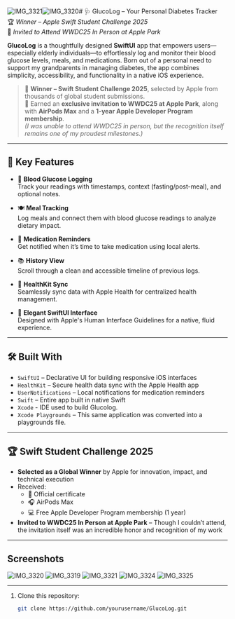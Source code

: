 ![IMG_3321](https://github.com/user-attachments/assets/75658c04-bdb8-4867-93f5-0e53a385fd6c)![IMG_3320](https://github.com/user-attachments/assets/67f0e1df-0c43-40f0-bd1d-5e3f39f504c9)# 🩺 GlucoLog – Your Personal Diabetes Tracker  
🏆 *Winner – Apple Swift Student Challenge 2025*  
📍 *Invited to Attend WWDC25 In Person at Apple Park*

**GlucoLog** is a thoughtfully designed **SwiftUI** app that empowers users—especially elderly individuals—to effortlessly log and monitor their blood glucose levels, meals, and medications. Born out of a personal need to support my grandparents in managing diabetes, the app combines simplicity, accessibility, and functionality in a native iOS experience.

> 🥇 **Winner – Swift Student Challenge 2025**, selected by Apple from thousands of global student submissions.  
> 🍏 Earned an **exclusive invitation to WWDC25 at Apple Park**, along with **AirPods Max** and a **1-year Apple Developer Program membership**.  
> *(I was unable to attend WWDC25 in person, but the recognition itself remains one of my proudest milestones.)*

---

## 📲 Key Features

- 🧪 **Blood Glucose Logging**  
  Track your readings with timestamps, context (fasting/post-meal), and optional notes.

- 🍽️ **Meal Tracking**  
  Log meals and connect them with blood glucose readings to analyze dietary impact.

- 💊 **Medication Reminders**  
  Get notified when it’s time to take medication using local alerts.

- 📚 **History View**  
  Scroll through a clean and accessible timeline of previous logs.

- 🔄 **HealthKit Sync**  
  Seamlessly sync data with Apple Health for centralized health management.

- 🌟 **Elegant SwiftUI Interface**  
  Designed with Apple's Human Interface Guidelines for a native, fluid experience.

---

## 🛠 Built With

- `SwiftUI` – Declarative UI for building responsive iOS interfaces  
- `HealthKit` – Secure health data sync with the Apple Health app  
- `UserNotifications` – Local notifications for medication reminders  
- `Swift` – Entire app built in native Swift
- `Xcode` - IDE used to build Glucolog.
- `Xcode Playgrounds` – This same application was converted into a playgrounds file.

---

## 🏆 Swift Student Challenge 2025

- **Selected as a Global Winner** by Apple for innovation, impact, and technical execution
- Received:
  - 🧾 Official certificate  
  - 🎧 AirPods Max  
  - 💻 Free Apple Developer Program membership (1 year)  
- **Invited to WWDC25 In Person at Apple Park** – Though I couldn’t attend, the invitation itself was an incredible honor and recognition of my work

---
## Screenshots 
![IMG_3320](https://github.com/user-attachments/assets/c0ce2716-a63b-4e55-9241-13771c57cd0a)
![IMG_3319](https://github.com/user-attachments/assets/30cdfb1d-e987-466a-aeea-2663ef49371b)
![IMG_3321](https://github.com/user-attachments/assets/a6f2e7d9-69cc-418f-accf-36d3994f3beb)
![IMG_3324](https://github.com/user-attachments/assets/df02e7de-d1fc-41b5-a517-83d8485814dc)
![IMG_3325](https://github.com/user-attachments/assets/6a8e7f41-ab23-48ae-9014-1c8ffe0c9fbf)

---

1. Clone this repository:
   ```bash
   git clone https://github.com/yourusername/GlucoLog.git
